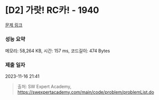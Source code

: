 # [D2] 가랏! RC카! - 1940 

[문제 링크](https://swexpertacademy.com/main/code/problem/problemDetail.do?contestProbId=AV5PjMgaALgDFAUq) 

### 성능 요약

메모리: 58,264 KB, 시간: 157 ms, 코드길이: 474 Bytes

### 제출 일자

2023-11-16 21:41



> 출처: SW Expert Academy, https://swexpertacademy.com/main/code/problem/problemList.do
